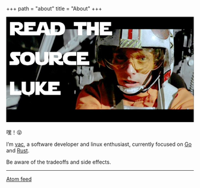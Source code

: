 +++
path = "about"
title = "About"
+++

![Read the Source, Luke](/images/read-the-source-luke.jpg)

嘿！😝

I’m [vac](https://github.com/networkhermit), a software developer and linux enthusiast, currently
focused on [Go](https://en.wikipedia.org/wiki/Go_(programming_language)) and [Rust](https://en.wikipedia.org/wiki/Rust_(programming_language)).

Be aware of the tradeoffs and side effects.

---

[Atom feed](https://blog.vac.fun/atom.xml)
